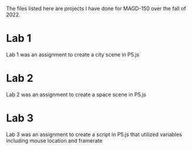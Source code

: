 The files listed here are projects I have done for MAGD-150 over the fall of 2022.
# Lab 1
  Lab 1 was an assignment to create a city scene in P5.js
# Lab 2
  Lab 2 was an assignment to create a space scene in P5.js
# Lab 3
  Lab 3 was an assignment to create a script in P5.js that utilized variables including mouse location and framerate
